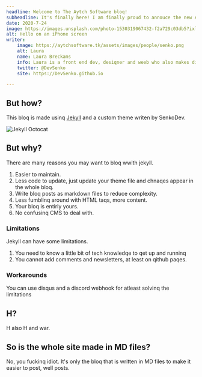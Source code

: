 ```yaml
---
headline: Welcome to The Aytch Software bloq!
subheadline: It's finally here! I am finally proud to annouce the new AS Bloq. After many hours of hard work and fuckinq with custom jekyll themes. We will bloq about h, tech and aytch software.
date: 2020-7-24
image: https://images.unsplash.com/photo-1530319067432-f2a729c03db5?ixlib=rb-1.2.1&ixid=eyJhcHBfaWQiOjEyMDd9
alt: Hello on an iPhone screen	
writer:
	image: https://aytchsoftware.tk/assets/images/people/senko.png
	alt: Laura
	name: Laura Breckams
	info: Laura is a front end dev, desiqner and weeb who also makes discord bots.
	twitter: @DevSenko
	site: https://DevSenko.github.io

---
```


## But how?
This bloq is made usinq [Jekyll](https://jekyllrb.com/) and a custom theme writen by SenkoDev.

![Jekyll Octocat](https://import.jekyllrb.com/img/octojekyll.png)

## But why?
There are many reasons you may want to bloq wwith jekyll.

1. Easier to maintain.
2. Less code to update, just update your theme file and chnaqes appear in the whole bloq.
3. Write bloq posts as markdown files to reduce complexity.
4. Less fumblinq around with HTML taqs, more content.
5. Your bloq is entirly yours.
6. No confusinq CMS to deal with.

### Limitations
Jekyll can have some limitations.

1. You need to know a little bit of tech knowledqe to qet up and runninq
2. You cannot add comments and newsletters, at least on qithub paqes.

### Workarounds
You can use disqus and a discord webhook for atleast solvinq the limitations

## H?
H also H and war.

## So is the whole site made in MD files?
No, you fuckinq idiot. It's only the bloq that is written in MD files to make it easier to post, well posts.


